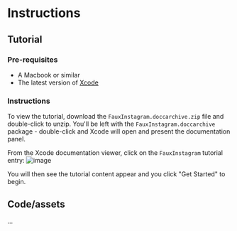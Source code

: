 # Instructions

## Tutorial

### Pre-requisites
- A Macbook or similar
- The latest version of [Xcode](https://developer.apple.com/xcode/)

### Instructions
To view the tutorial, download the `FauxInstagram.doccarchive.zip` file and double-click to unzip. You'll be left with the `FauxInstagram.doccarchive` package - double-click and Xcode will open and present the documentation panel.

From the Xcode documentation viewer, click on the `FauxInstagram` tutorial entry: 
![image](https://github.com/pcampbell83/swift-tutorials/assets/58248337/7603a871-7adb-4597-ac78-e2d1fcaac625)

You will then see the tutorial content appear and you click "Get Started" to begin.

## Code/assets

...

